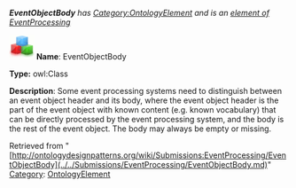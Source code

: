 ___EventObjectBody__ has [Category:OntologyElement](../../Category/OntologyElement.md "Category:OntologyElement") and is an [element of](../../Property/ElementOf.md "Property:ElementOf") [EventProcessing](../../Submissions/EventProcessing.md "Submissions:EventProcessing")_


  




[![Class](../../images/thumb/2/27/Class.gif/45px-Class.gif)](../../Image/Class.gif.md "Class")
__Name__: EventObjectBody 


__Type:__ owl:Class 


__Description__: Some event processing systems need to distinguish between an event object header and its body, where the event object header is the part of the event object with known content (e.g. known vocabulary) that can be directly processed by the event processing system, and the body is the rest of the event object. The body may always be empty or missing. 





Retrieved from "[http://ontologydesignpatterns.org/wiki/Submissions:EventProcessing/EventObjectBody](../../Submissions/EventProcessing/EventObjectBody.md)"
 [Category](http://ontologydesignpatterns.org/wiki/Special:Categories "Special:Categories"): [OntologyElement](../../Category/OntologyElement.md "Category:OntologyElement")